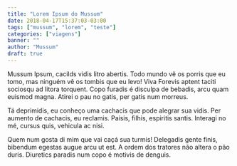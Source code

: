```yaml
---
title: "Lorem Ipsum do Mussum"
date: 2018-04-17T15:37:03-03:00
tags: ["mussum", "lorem", "teste"]
categories: ["viagens"]
banner: ""
author: "Mussum"
draft: true
---
```


Mussum Ipsum, cacilds vidis litro abertis. Todo mundo vê os porris que eu tomo, mas ninguém vê os tombis que eu levo! Viva Forevis aptent taciti sociosqu ad litora torquent. Copo furadis é disculpa de bebadis, arcu quam euismod magna. Atirei o pau no gatis, per gatis num morreus.

Tá deprimidis, eu conheço uma cachacis que pode alegrar sua vidis. Per aumento de cachacis, eu reclamis. Paisis, filhis, espiritis santis. Interagi no mé, cursus quis, vehicula ac nisi.

Quem num gosta di mim que vai caçá sua turmis! Delegadis gente finis, bibendum egestas augue arcu ut est. A ordem dos tratores não altera o pão duris. Diuretics paradis num copo é motivis de denguis.